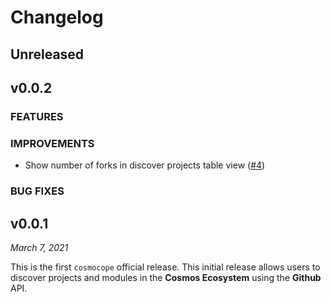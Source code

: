 # Changelog

## Unreleased 

## v0.0.2

### FEATURES

### IMPROVEMENTS

- Show number of forks in discover projects table view ([#4])

### BUG FIXES

[#4]: https://github.com/andynog/cosmocope/issues/4

## v0.0.1
*March 7, 2021*

This is the first `cosmocope` official release. This initial release allows users to discover projects and modules in the __Cosmos Ecosystem__ using the __Github__ API.
